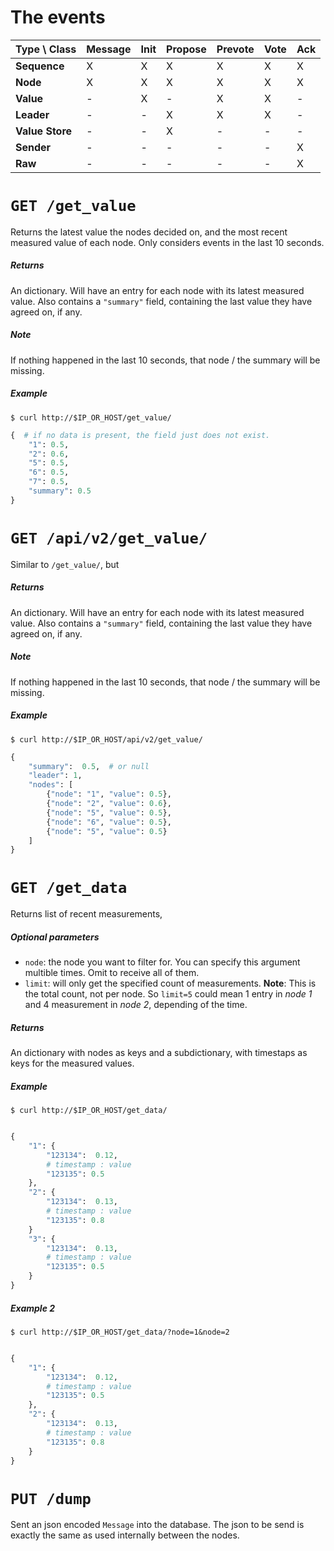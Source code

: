 # The events


| Type \ Class    | Message | Init | Propose | Prevote | Vote | Ack |
| --------------- | ------- | ---- | ------- | ------- | ---- | --- |
| **Sequence**    | X | X | X | X | X | X |
| **Node**        | X | X | X | X | X | X |
| **Value**       | - | X | - | X | X | - | 
| **Leader**      | - | - | X | X | X | - | 
| **Value Store** | - | - | X | - | - | - | 
| **Sender**      | - | - | - | - | - | X | 
| **Raw**         | - | - | - | - | - | X | 





# `GET /get_value`

Returns the latest value the nodes decided on,
and the most recent measured value of each node.
Only considers events in the last 10 seconds.    

##### Returns
An dictionary.
Will have an entry for each node with its latest measured value.
Also contains a `"summary"` field, containing the last value they have agreed on, if any.

##### Note
 If nothing happened in the last 10 seconds, that node / the summary will be missing. 

##### Example
```curl
$ curl http://$IP_OR_HOST/get_value/
```
```python
{  # if no data is present, the field just does not exist.
    "1": 0.5,
    "2": 0.6,
    "5": 0.5,
    "6": 0.5,
    "7": 0.5,
    "summary": 0.5
}
```


# `GET /api/v2/get_value/`

Similar to `/get_value/`, but     

##### Returns
An dictionary.
Will have an entry for each node with its latest measured value.
Also contains a `"summary"` field, containing the last value they have agreed on, if any.

##### Note
 If nothing happened in the last 10 seconds, that node / the summary will be missing. 

##### Example
```curl
$ curl http://$IP_OR_HOST/api/v2/get_value/
```
```python
{
    "summary":  0.5,  # or null
    "leader": 1, 
    "nodes": [
        {"node": "1", "value": 0.5},
        {"node": "2", "value": 0.6},
        {"node": "5", "value": 0.5},
        {"node": "6", "value": 0.5},
        {"node": "5", "value": 0.5}
    ]
}
```


# `GET /get_data`

Returns list of recent measurements,

##### Optional parameters
- `node`: the node you want to filter for. You can specify this argument multible times. Omit to receive all of them.
- `limit`: will only get the specified count of measurements. 
   **Note**: This is the total count, not per node. So `limit=5` could mean 1 entry in _node 1_ and 4 measurement in _node 2_, depending of the time.


##### Returns
An dictionary with nodes as keys and a subdictionary, with timestaps as keys for the measured values.


##### Example
```curl
$ curl http://$IP_OR_HOST/get_data/
```
```python

{
    "1": {
        "123134":  0.12,
        # timestamp : value
        "123135": 0.5
    },
    "2": {
        "123134":  0.13,
        # timestamp : value
        "123135": 0.8
    }
    "3": {
        "123134":  0.13,
        # timestamp : value
        "123135": 0.5
    }
}
```

##### Example 2

```curl
$ curl http://$IP_OR_HOST/get_data/?node=1&node=2
```
```python

{
    "1": {
        "123134":  0.12,
        # timestamp : value
        "123135": 0.5
    },
    "2": {
        "123134":  0.13,
        # timestamp : value
        "123135": 0.8
    }
}
```

# `PUT /dump`

Sent an json encoded `Message` into the database.
The json to be send is exactly the same as used internally between the nodes.
